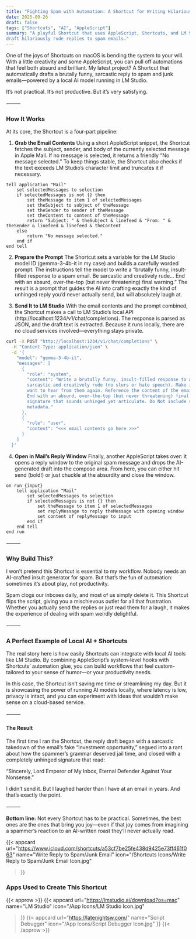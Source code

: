 ```yaml
---
title: "Fighting Spam with Automation: A Shortcut for Writing Hilarious Replies"
date: 2025-09-26
draft: false
tags: ["Shortcuts", "AI", "AppleScript"]
summary: "A playful Shortcut that uses AppleScript, Shortcuts, and LM Studio to automatically 
draft hilariously rude replies to spam emails."
---
```


One of the joys of Shortcuts on macOS is bending the system to your will. With a little 
creativity and some AppleScript, you can pull off automations that feel both absurd and brilliant. 
My latest project? A Shortcut that automatically drafts a brutally funny, sarcastic reply to 
spam and junk emails—powered by a local AI model running in LM Studio.

It’s not practical. It’s not productive. But it’s very satisfying.

⸻

### How It Works

At its core, the Shortcut is a four-part pipeline:

1. **Grab the Email Contents**
Using a short AppleScript snippet, the Shortcut fetches the subject, sender, and body of the 
currently selected message in Apple Mail. If no message is selected, it returns a friendly 
“No message selected.” To keep things stable, the Shortcut also checks if the text exceeds 
LM Studio’s character limit and truncates it if necessary.

```applescript
tell application "Mail"
	set selectedMessages to selection
	if selectedMessages is not {} then
		set theMessage to item 1 of selectedMessages
		set theSubject to subject of theMessage
		set theSender to sender of theMessage
		set theContent to content of theMessage
		return "Subject: " & theSubject & linefeed & "From: " & theSender & linefeed & linefeed & theContent
	else
		return "No message selected."
	end if
end tell
```

2.	**Prepare the Prompt**
The Shortcut sets a variable for the LM Studio model ID (gemma-3-4b-it in my case) and builds 
a carefully worded prompt. The instructions tell the model to write a “brutally funny, insult-filled 
response to a spam email. Be sarcastic and creatively rude… End with an absurd, over-the-top 
(but never threatening) final warning.” The result is a prompt that guides the AI into crafting 
exactly the kind of unhinged reply you’d never actually send, but will absolutely laugh at.

3.	**Send It to LM Studio**
With the email contents and the prompt combined, the Shortcut makes a call to LM Studio’s 
local API (http://localhost:1234/v1/chat/completions). The response is parsed as JSON, and 
the draft text is extracted. Because it runs locally, there are no cloud services 
involved—everything stays private.

```bash
curl -X POST "http://localhost:1234/v1/chat/completions" \
  -H "Content-Type: application/json" \
  -d '{
    "model": "gemma-3-4b-it",
    "messages": [
      {
        "role": "system",
        "content": "Write a brutally funny, insult-filled response to a spam email. Be 
        sarcastic and creatively rude (no slurs or hate speech). Make it clear I never 
        want to hear from them again. Reference the content of the email when possible. 
        End with an absurd, over-the-top (but never threatening) final warning, and a 
        signature that sounds unhinged yet articulate. Do Not include subject lines or 
        metadata."
      },
      {
        "role": "user",
        "content": "<<< email contents go here >>>"
      }
    ]
  }'
```

4.	**Open in Mail’s Reply Window**
Finally, another AppleScript takes over: it opens a reply window to the original spam message 
and drops the AI-generated draft into the compose area. From here, you can either hit send (bold!) 
or just chuckle at the absurdity and close the window.

```applescript
on run {input}
	tell application "Mail"
		set selectedMessages to selection
		if selectedMessages is not {} then
			set theMessage to item 1 of selectedMessages
			set replyMessage to reply theMessage with opening window
			set content of replyMessage to input
		end if
	end tell
end run
```

⸻

### Why Build This?

I won’t pretend this Shortcut is essential to my workflow. Nobody needs an AI-crafted insult 
generator for spam. But that’s the fun of automation: sometimes it’s about play, not productivity.

Spam clogs our inboxes daily, and most of us simply delete it. This Shortcut flips the script, 
giving you a mischievous outlet for all that frustration. Whether you actually send the replies 
or just read them for a laugh, it makes the experience of dealing with spam weirdly delightful.

⸻

### A Perfect Example of Local AI + Shortcuts

The real story here is how easily Shortcuts can integrate with local AI tools like LM Studio. By 
combining AppleScript’s system-level hooks with Shortcuts’ automation glue, you can build 
workflows that feel custom-tailored to your sense of humor—or your productivity needs.

In this case, the Shortcut isn’t saving me time or streamlining my day. But it is showcasing 
the power of running AI models locally, where latency is low, privacy is intact, and you can 
experiment with ideas that wouldn’t make sense on a cloud-based service.

⸻

#### The Result

The first time I ran the Shortcut, the reply draft began with a sarcastic takedown of the 
email’s fake “investment opportunity,” segued into a rant about how the spammer’s grammar 
deserved jail time, and closed with a completely unhinged signature that read:

“Sincerely, Lord Emperor of My Inbox, Eternal Defender Against Your Nonsense.”

I didn’t send it. But I laughed harder than I have at an email in years. And that’s exactly 
the point.

⸻

**Bottom line:** Not every Shortcut has to be practical. Sometimes, the best ones are the ones 
that bring you joy—even if that joy comes from imagining a spammer’s reaction to an AI-written 
roast they’ll never actually read.

{{< appcard 
    url="https://www.icloud.com/shortcuts/a53cf7be25fe438d9425e73ff461f063" 
    name="Write Reply to Spam/Junk Email" 
    icon="/Shortcuts Icons/Write Reply to Spam/Junk Email Icon.jpg" 
>}}

### Apps Used to Create This Shortcut

{{< approw >}}
{{< appcard 
    url="https://lmstudio.ai/download?os=mac" 
    name="LM Studio"
    icon="/App Icons/LM Studio Icon.jpg" 
>}}
{{< appcard 
    url="https://latenightsw.com/" 
    name="Script Debugger"
    icon="/App Icons/Script Debugger Icon.jpg" 
>}}
{{< /approw >}}